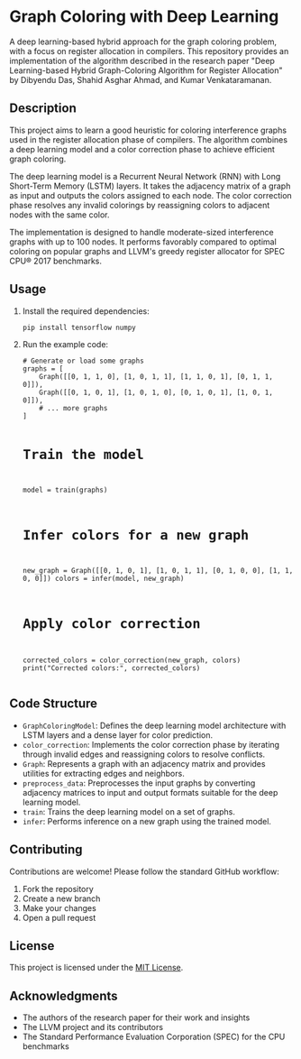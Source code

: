 <div class="title">
  <h1>Graph Coloring with Deep Learning</h1>
</div>

<p>A deep learning-based hybrid approach for the graph coloring problem, with a focus on register allocation in compilers. This repository provides an implementation of the algorithm described in the research paper "Deep Learning-based Hybrid Graph-Coloring Algorithm for Register Allocation" by Dibyendu Das, Shahid Asghar Ahmad, and Kumar Venkataramanan.</p>

<div class="description">
  <h2>Description</h2>
  <p>This project aims to learn a good heuristic for coloring interference graphs used in the register allocation phase of compilers. The algorithm combines a deep learning model and a color correction phase to achieve efficient graph coloring.</p>
  <p>The deep learning model is a Recurrent Neural Network (RNN) with Long Short-Term Memory (LSTM) layers. It takes the adjacency matrix of a graph as input and outputs the colors assigned to each node. The color correction phase resolves any invalid colorings by reassigning colors to adjacent nodes with the same color.</p>
  <p>The implementation is designed to handle moderate-sized interference graphs with up to 100 nodes. It performs favorably compared to optimal coloring on popular graphs and LLVM's greedy register allocator for SPEC CPU® 2017 benchmarks.</p>
</div>

<div class="usage">
  <h2>Usage</h2>
  <ol>
    <li>Install the required dependencies:
      <pre><code>pip install tensorflow numpy</code></pre>
    </li>
    <li>Run the example code:
      <pre><code class="python"># Generate or load some graphs
graphs = [
    Graph([[0, 1, 1, 0], [1, 0, 1, 1], [1, 1, 0, 1], [0, 1, 1, 0]]),
    Graph([[0, 1, 0, 1], [1, 0, 1, 0], [0, 1, 0, 1], [1, 0, 1, 0]]),
    # ... more graphs
]

# Train the model
model = train(graphs)

# Infer colors for a new graph
new_graph = Graph([[0, 1, 0, 1], [1, 0, 1, 1], [0, 1, 0, 0], [1, 1, 0, 0]])
colors = infer(model, new_graph)

# Apply color correction
corrected_colors = color_correction(new_graph, colors)
print("Corrected colors:", corrected_colors)</code></pre>
    </li>
  </ol>
</div>

<div class="code-structure">
  <h2>Code Structure</h2>
  <ul>
    <li><code>GraphColoringModel</code>: Defines the deep learning model architecture with LSTM layers and a dense layer for color prediction.</li>
    <li><code>color_correction</code>: Implements the color correction phase by iterating through invalid edges and reassigning colors to resolve conflicts.</li>
    <li><code>Graph</code>: Represents a graph with an adjacency matrix and provides utilities for extracting edges and neighbors.</li>
    <li><code>preprocess_data</code>: Preprocesses the input graphs by converting adjacency matrices to input and output formats suitable for the deep learning model.</li>
    <li><code>train</code>: Trains the deep learning model on a set of graphs.</li>
    <li><code>infer</code>: Performs inference on a new graph using the trained model.</li>
  </ul>
</div>

<div class="contributing">
  <h2>Contributing</h2>
  <p>Contributions are welcome! Please follow the standard GitHub workflow:</p>
  <ol>
    <li>Fork the repository</li>
    <li>Create a new branch</li>
    <li>Make your changes</li>
    <li>Open a pull request</li>
  </ol>
</div>

<div class="license">
  <h2>License</h2>
  <p>This project is licensed under the <a href="LICENSE">MIT License</a>.</p>
</div>

<div class="acknowledgments">
  <h2>Acknowledgments</h2>
  <ul>
    <li>The authors of the research paper for their work and insights</li>
    <li>The LLVM project and its contributors</li>
    <li>The Standard Performance Evaluation Corporation (SPEC) for the CPU benchmarks</li>
  </ul>
</div>
